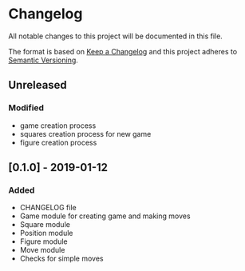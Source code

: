 # Changelog
All notable changes to this project will be documented in this file.

The format is based on [Keep a Changelog](http://keepachangelog.com/en/1.0.0/)
and this project adheres to [Semantic Versioning](http://semver.org/spec/v2.0.0.html).

## Unreleased
### Modified
- game creation process
- squares creation process for new game
- figure creation process

## [0.1.0] - 2019-01-12
### Added
- CHANGELOG file
- Game module for creating game and making moves
- Square module
- Position module
- Figure module
- Move module
- Checks for simple moves

